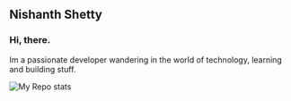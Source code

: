 ## Nishanth Shetty

### Hi, there.

Im a passionate developer wandering in the world of technology, learning and building stuff.


![My Repo stats](https://github-readme-stats.vercel.app/api?username=NishanthSpShetty&show_icons=true&hide_border=true&title_color=000)
